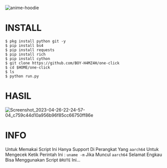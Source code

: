 ![anime-hoodie](https://user-images.githubusercontent.com/88397313/224859880-a2f2772c-b2c7-4c47-9649-7493bab64a99.gif)
# INSTALL
```
$ pkg install python git -y
$ pip install bs4
$ pip install requests
$ pip install rich
$ pip install cython
$ git clone https://github.com/BOY-H4MZ4H/one-click
$ cd $HOME/one-click
$ ls
$ python run.py
```
# HASIL
![Screenshot_2023-04-26-22-24-57-04_c759c44d10a956b96f85cc66750ff86e](https://user-images.githubusercontent.com/88397313/234645682-c4d31472-9f56-4dca-82ec-1f015bf1e28b.png)
# INFO

Untuk Memakai Script Ini Hanya Support Di Perangkat Yang `aarch64` Untuk Mengecek Ketik Perintah Ini : `uname -m` Jika Muncul `aarch64` Selamat Engkau Bisa Menggunakan Script `BRUTE` Ini...
